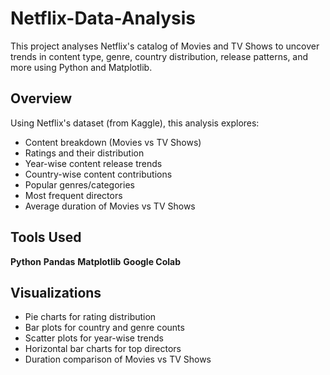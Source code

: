 # Netflix-Data-Analysis
This project analyses Netflix's catalog of Movies and TV Shows to uncover trends in content type, genre, country distribution, release patterns, and more using Python and Matplotlib.

## Overview
Using Netflix's dataset (from Kaggle), this analysis explores:

- Content breakdown (Movies vs TV Shows)
- Ratings and their distribution
- Year-wise content release trends
- Country-wise content contributions
- Popular genres/categories
- Most frequent directors
- Average duration of Movies vs TV Shows

## Tools Used
**Python**
**Pandas**
**Matplotlib**
**Google Colab**

## Visualizations

- Pie charts for rating distribution
- Bar plots for country and genre counts
- Scatter plots for year-wise trends
- Horizontal bar charts for top directors
- Duration comparison of Movies vs TV Shows

